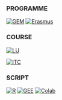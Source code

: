 ### PROGRAMME
[![GEM](https://img.shields.io/badge/-002C60?style=flat&logo=data%3Aimage%2Fpng%3Bbase64%2CiVBORw0KGgoAAAANSUhEUgAAAD8AAAA%2FCAYAAABXXxDfAAAJp0lEQVR42u2XBXAUydvG%2B9xwlxjuEDfc4QR3d5fY4URxjeAOQeM4Ie52gru7u0eer99edmotfPsvNpzNr%2BqtnfR0z8zzWneYjIyMjIyMjIyMjIyMjIyMjIyMjIzMvw7j3sUk%2B68ILtvIyemn4UswcuZmjPQKxLCpG9C49xxIDlGhfENn3xotpqD6%2F2M0x7Sp2xPlOjFG1pKPN%2BHjekBzleuMGrvGM0NStYUb1m2LxcNHz6GLa9fuwds%2FHEyFrWGJQHYe8t7lftBozu9HLom1ldtMQfbrbORlK8ZfPnsNy86eYPlRsZf5vJV7aa60JjLuKAwW7U5DluDxkxfQh%2BNnrsOykztYuW6DduxJhr4cPXUVjFOl7RRokpx1Nl8xdX%2Bajux3OVAlJvWEYcQ7dvNG9tts%2FC84zdsJVrwTtkUkQV8uXb2riDwXn5OTC01GzNgIijLTIDLhGDSJTjGQ%2BD9PXIYmDx4%2Fh9%2FaA3D1CMSiVftw%2FeYDKJnAewEz7cutj5b4t2%2FfYd6KvZgyewemzA%2BSbPrCEAznvUNEvt1UneIfPHyGsvbjnVQzstv4ZSAKRHyLgQugyfUbD1C9%2Ba9gZbuBGfUCK98DpSzHYOeeNAyYvBasQg%2BwesN0in%2Fx4hVK2owBK8PXmvSWTLVRVms%2FTad4YmNwolr0r%2FI%2BI2HItOfCzLwDIrTTb%2FpGhfAGI8DqD1f8GvUEK9mZWxeFmJqDwcz6aonPzc0V6X3u0i2cv3xb2AVuWUfOo4T9eDNt8do06TsPrNDPmL18D%2FIj1hA1HxiuXbMNOriDVR0ghAurPQT9J63GtCVBmLY4CDOWBqOBaHjd9a75V6%2FeoEzDiYP0EZ%2F2x3nY%2FDQDr9%2B8Q34kpJ%2F8ePEbQxKgiVUnT7Aq%2FYVwkd7VBuD46atQZbT7JrCiHfQWj7w8lG3o5KRLPGWLJo8eq%2B88z1%2B8VhefdvLj037aohBoMmnBLrDSXSGJr94fSZlnoMqQKevAinXUEv%2FuXTbWbI%2FDotUHsGjdIWFL1kfCJ2AP8qv5NzzCm4PUg6C%2BDZ7Buh2xUCUx%2FRTYx2LT3QeaPHn6Ei37zAWr0PN9w%2BvOxZ%2FWS%2Fzz56%2B4swaBfdkOrHAHhRX6BawI%2F31PdR1pb9fZE7v2Z0IXdl29MGu5em%2BiYDBDEJN8Aprk8o%2Fbd%2Fh3LN8cifBDWXj%2B8rVe4rOzcxCyPx2beCS3hCUhMDxZ2I7dqQgMTQLjmLSadEVTvE13bxg1dBJZoEpE5G%2Fcgb8gIPCwVjYwQ1Cj1SQ81Od0p1bzm%2FWseXWMm7scKd%2FMTSvyrQYvENnh6RsOJW%2B5Iyq3%2BBWsVOdN%2FlvUxacYSjxh08UT5y%2Fdhj7cvfsYDXv4gJXu4hu0LxV6kwcYNXNGxRZu0KTNkIXSWWBbWArikk8qHPye5dujocpvRy%2BAGZLiVqOLzVwSgtPnb9CHqvGSd9uMPy9gKm%2BG5e3H%2B0ofFRiJe%2Fef4M69xx%2B0u9yu37iP8o2dfMs1dfW8deeRGBN2%2FzHf2%2Bd8UIzP8gjpPXf574GYP8AMjdL79X6eiZ9GLEGXcf5w7DUbZs1cId3XoKTDePMS9uPMtMyBbDyURn8r1%2FC%2F6Z6YR%2BuZHtA89fl%2Fdyr2MecGYXT9d6NY75ko1scDxft6oEjXadCrRPp58DXuKN7PE4U6TNG5psRgLxh7BcB04SqYLlrNr%2F1RauQsfNfaxYn9Hfi2pVMnu5PxcLiUAocLyXC8nIriAzzAPkClxavR6FYG7M8loeHNDNSNCIVasKcvhVV6JBwu8mde5nZJMjFmeywWtXbuwF8vvoVTM%2BvfomB7Ih42R2OFIPPYvWD5UKjDZNidTuDz4xTzLyShdvAuab7ZktVoeCNdzKH7NlwoPZsbv1assePvsMqK%2BvuJJ3O8kgpjn2VgOqgdGsQFJ0tz7c9z8UFcvFE%2FsyLdpsKB7h0XIkksOYGECqNrin5DnjVG3gHItwz7zkRZlwUo6zwfxfq545OKF5HiAr5v6%2BrLVCgzdg6lMc1RE1%2BLxJfrA2MuyIE7ThlxElt69Gx8XncYvnIci8KdpsDI0x%2F1D0XorHvTeSthmRZJz1SWCb9OphIS%2FeKTiCej2qy5fTuYCpYpB2F3JlFd%2FDkSHwRWvg%2FMFq%2FizpHEw%2FZUPMwWrESh9m743HIkmHE%2FsBI94pkO6u0Pg%2BP1dL4mQcoaqUz4GPWWams24ZOIJyPPlxo1C6x49yOmi1aJcrA5EqslvjaJr9BXzHW8lqZ2n0qEHGaZelD0BsqOH9q7RjAVqq7dhIbX0hVrjsTQfGGUOXZnE%2FmY4jmN7mSCSqJg015Rs%2BID6h%2Feg%2BJ9ZooPoHGKhu3JeHXxwVx8tcH4vM5Q1Nyxg6IkNTwy5RpKZ3IgPddk9nIh4jteWnY8Q1TfWe9ABIp0noIivLnWiQhBQ54RdXeHotQwn4KNvPWfMbD%2BPZr%2BpigoP0rq7pTO5gn7qampi68xBKwmd0CDETCdtwKWKYdILJUB1S2JV%2BsptCPQnl9ioCdlmOQkel7RXjNEGTHT%2Fvim6QSUHO6DAm94JIwE0z5NYyRQyoQj1AeSUX3DFjq4UFdXF1%2Bdi28wHKzKQLBSPfG5%2BQgU4xlDaV6L9w6rzMNq2UXrau7ciXIu8%2Bm5NEbvoznUDHkmDRLPE78V%2BjT7JOKpxr5v5wojL3%2B1GicHUCp%2F23QiKs5YKqIliQ8JpsgL4SWHevP7vvjSehSPXm9qcGCle%2BJL3vAaxOxVlgP%2FTUSdPaGgUyA9Q%2BkUcmrFmb5g5XqL6Jfm2UFbadFu01Dg4qnmCnWZis9rDoEFT29lwyFH0AGGxJjMXa4lnmqe0p7qtdGtTFjxLatG4Dbe7VfByNMPlfhair6yjGh9jS3b8AXfBi1UdhHl%2FSoB61HFfx1loni3Pb9PTvihneumAhVfhGquTC%2FPkkO8RG02up0Bq4zDYETFvuYmczTFB9EhB8UpiopyoBqna7Vjrdi6jijuiWM0r3dWtrdT2Qnz4Hg1jcalPkPzyeiaxug9lBXf%2F%2BgWb8CzvXMnOy6cXkQNij6iaG8u%2Fj3lXBaK6NE%2FP9JhZP5K7pBM8UGiE%2B8JA6vYz5zv6eQsOgjxjEmifZ4aJQkQzqVUd6Ao8nsVpiwGU6HC5MVUEhRlyjba78nomr5JOLTEIE8wQ1M7eKfYSuqEB4MOGz90mAT2AejYWT8yQjH%2FQDgq8%2FRU3qMmV9lvLeruDRXpbPNnNEWON9BoNIjeiyor1qNwx8lgOvihndsmXh78G8JhkXxQGJ0Gaew7nqHsn8Z3rZ2d6Jj8TfOJ5syQyMjIyMjIyPwf8QYY2laqnqUAAAAASUVORK5CYII%3D&labelColor=002C60)](#)
[![Erasmus](https://img.shields.io/badge/-Erasmus+-003194?style=flat&logo=data%3Aimage%2Fpng%3Bbase64%2CiVBORw0KGgoAAAANSUhEUgAAAD8AAAA%2FCAMAAABggeDtAAABIFBMVEUAAAAPP48VP48TP4sWP4wWP4oXQYsYQYoZQYkaQocdQ4gdRoQhRoUlSoMmSYI1Unk2U3k5Vnc6VXY8V3U9WHQ%2BWXRBWnJDXHFEW3BJXm1KX21MYWtNYmtQY2lTZGdVZmZdamFea2FgbV9hbl9mcVxncFtqc1lrdFlsc1hudVdvdlZyd1V3elJ%2FgE2Af0yBgEyEg0qKhUaNiESOiUSQiUORikKSi0GZjj2ajz2ilTiklTenmDWvnDCxni%2BynS6zni60ny27pCm8oyi9pCi%2BpSe%2FpibCpyXEqSPHqiLOrx3VshnbthbduBTiuxHlvBDmvQ%2Fovw7pvg3qvw3uwQrvwgryxQjzxAf0xQf3yAX4xwT6yQP7ygL8ywL9ygH%2BywH%2FzAAAmFa4AAAADHRSTlMAEDBAUHCAkKDA0PBxv%2FUxAAABiElEQVR42u3PhXLbShhA4RPm5DKGmZkZimFG2%2Bf936KaxvFU9ni0KtO3zPvznaut54M8f8b7m11a0qWlWdJogoJJIwuxxUR%2FLELhyKZukLcCM7%2BTzBfukefBgeTtRQsEUHnSDV3xhSSvjNxAqSsjr0k059T2GSXOtqecI0CjlJFrIMS%2FlPEfX7PlNgL9skSx41EcItCw9OwTZ%2BRlFwH%2B2TJCkVb1iCBHaitFciqB1BxxfZP8KYH8m9FeSgwQaISfPqrKSlKrqKSgUugihS4wdl4nSGFSC%2BcZyaoXpHKhZkd4VLOnkoq6V8OTSn9dyZJCZuu3WPzbpLZeSUEF4cIPhfvpLyBDoMzjgRgXLyWQl4tSZFWzBMrqKkW2jFxXkajq2sgWcdPeO0%2Bgee%2Bdplimg0AdGUpRXUeg%2Blq%2BZjuUsUuITinDTpK0rB0a6aFEj5HDtRYSnKptPGotVJE29ZRk6v%2FkCZLXrhJA%2BiXvVu%2FIy40jycZ4x4mely6GavatVt7fQ4YPMjTId%2B0N62JShWj%2Bbc4AAAAASUVORK5CYII%3D&labelColor=003194)](#)

### COURSE
[![LU](https://img.shields.io/badge/-NGEN08-875E29?style=flat&logo=data%3Aimage%2Fpng%3Bbase64%2CiVBORw0KGgoAAAANSUhEUgAAADIAAAAyCAYAAAAeP4ixAAANc0lEQVR42u1ZBWDqyBblr3ubmfB83d3d%2FWmBJNB1d3ff514gCRTadXd3d3d3d3fX%2FnPCTDuw0HXfeTLEJnPt3HNvYv%2BNXsbZ6di0QTK%2BRujY%2B%2FkJqz2fkifgXzFI2fuGrrXaqFGxaf6ymy94dlsxJV8qpORxvitW7uXW%2F1EYP2mdzPuLjpzwp28%2BdOS6Jdd%2BregIt%2FZaLilW0r%2FzKXFYb%2Bu0e3JzrhOmxCp%2FqAD5lL1ch2e%2FPKVFzt4tVEoecNTw%2FrPoYz8ppkQCJaxPYKXv%2FJTYp2fjdlc%2BKTaK7kuIbWgl%2Fp6YnF1i3dcKjlzkdxeCAuRGxBfgb72Bo1rlJ0ftFJu%2B3RFnVKxhr%2B2n5M6R0Al7zVzS2jGbsObk8Qlbzz2TEuDBymy9xbnoWBsHjr0gfwdu81JlVzzzuwjQNqJp3qInb9PHU9Pxftp9AkfuDy2%2Fn0tZg%2F0kAjwpStD43o3WClJiw3BwbEY%2Bn3es1fMJOWL8MDEwEjwpd9H3ldPyoQkj%2BvT9zYTA5nZEPGypEandle8UXOv1kmdfG1nAsYZWu57cvCNjXxek5HlBUp7kJ%2BUxEPYk%2FDsP6xyPWPBMhKMFwsELzIh7X%2BW5bIu9LAWMQCQl9goYg79aiJQ1Oj%2FCWlz59iPRi1x7WX191Nqx6TgXPXufUto%2BNe9ai2eH97d5rjNl948E9eILZIfPZut7OUqtYtGyK88spSsWYLz5LXLhiuLkt%2BbacMvVIMwevyaod2hrEYvVuMXFnMOkvTzngmOPKrryAMMaB%2BSAPgx8CoRY6aoEvT0ULhTyN1zwhoqAc4hKfNgj9RqA5SGc1doX4vkWLYyfkMmfLUSQtuaii0QBnhZvVV48aOZcQu7GhDYqHZsh78iro3uT9nAImOpC8CN4r6MwPE8tFhzxRmSdjB0J5Dt2K64%2Fhlg4hALvtHxs%2BrwrV6isI27qFsKVV0xKNM1j7onIp4X%2FyQMbus84pNY%2BRBAfrjdOzVGYIGUtoV4yqbJRcQRialPTVYhonFUwJyBIDu4zVln4ZmWlCyqzvUk%2B0bymgvBSZI3hchHcd3QFBeWLP1UG3vxh5aVia5j82HxCnKEhF5vYvbxZkzVFQWWoXI8wOmlYkxUOFnMUkQ8arT15sBgEIQf0uKrcje%2FJpeTjpDJUAKE6gEAq6Z5d8ORuNWDy8o8KkUs0L9nmNM%2Bttaf8dkeV3IZys%2FzNpFVwxVvchKHtQ4rcZC8DiHcXMv0p5jkkzKui51ust9rT8dm4BwpD11OxOkxZfQrd2k80LQPkG9S7SylrVAJanFZy5O3UOuExC%2FyvvX%2BUkc3zSHK%2BI3fVx0bWHw03uQzx9S3oyNmMv2p4Fw7jq5yxd4hy1IjmpbDZZrpZjSWKhut%2F3lAIMlYGNJPdUZvYEQRmFTrlU9a1Z6cXm6HdkQd2MHDrWROEUQc6RznVt08IQID1PqCm21JyxXBzMUcA1NrXi81c%2BzyFOTpjF%2BlOgSvXV2verpKuT0ApuaQ2IJ5evzi9orfYIHo8N2WYvWCn0hBc4UjOJUd8sjaw3eRYekSBjyxMBKpa0xEbwJIdeQQrgGCbfKp5GF2n5MoT6u1higp0JkrOtdk%2B54mBVJg6%2F379%2BIDEnFWC2wTHD%2FC3qWWw1KnY1L61z2KTh1KjP7ByQmzfkYlvBU0fgZxwMOGbCEUEzDPD1xkEDOOQoDNZU6EwZe%2Bjc5ifrHFjpfVcVVDCvTjXbpoaaWDNFxEfSePlG8ENHCDOQQCFI1Fk7UT3KmXkilhzaoBEWrvGUZv2t8m7VKze4SOPaGAAfdmibYu%2BszIGI4FATJUwB9bmjdd1PghcMbXdiw9WN57DGTD8CCwzxgdLrQ8STITWmJ56RD4EtNsvDRdhTBVS8aW5EVjkPBJG%2Fa4s%2FBzvyNNafJ4lAksAPos6Z2%2FtJRDoEs6drfa3UIzT%2FV7ys2rzyeNNbWpYLYD1GuTxtAal7QzcAIRsNTjahWHK2oFwqUBjIcJmhyfHcn0TIChQ6MoAm95Ku1LBtfdFcJ%2FevacWxl7N0AKaxI%2BUmppipg6GV%2BCRGbo3qGaAw9R5vLRsZnCUsLfR%2F0nrA9d6IvJ7EE2uFybj8%2FvcsFkegE%2BVM9YSmmmrjH9kPfqvY1krSOeYmC5%2BFMTuYMTIbKyr6wlgstgQLoHk1Yp4%2BIJZGgXTpdF5TyzG0jVHH1axxvWpwXzSur52TbpXzhHbE2IZr8zsdbRf7ukRyP1ZwJGcwhUXjWk04MyTRU88h%2BOXldnP46yrO3NorkS6Uc7IK9Q651XxM1e8DsE%2Bh7X3qMQRCGNSnot4OKt%2BnIlTWb%2BHSMJlxSBq3P%2F8aJ9p%2B7uq86yVTHJW58GTjGB%2BwrymoZNUwWfxo%2FICkaeExFdwrHbCN63EQGY216jm0yKNRy2EmzB8JmetXCjoCLX%2FkTr1cxP6d3eSYWVXhe8I0qIXT0PTk6h9QGgnNrUqMuwtQKPjjm4FOiEBGj69LQst5gz8TmPeLkhaa5gKMlxlvRBZW7ttI4txRl46iHWKjhminJa0VG2qPvNx1jGCWj1EJvbhdttSGE3diWzUCu77hNQGgdefhPOkzeNdrD%2Fo9wx4VWxNil6eEC6seQt%2Fo%2BLsKHv2ZJMpkGOR5jfwkDONFtIj%2Brm8BgZiNmcGauBY13WS5xg%2ByU1wZrLipirX7KwugfnyOi99zOfmHXstJjOeU50Vvuc5A9JHtrt2htUkg5aCq%2FPcU9XQMXvcpvGuqUPj%2FUh1dI8gxsFCv8voLXW2ys%2FVi080S1JyJZV116Hvay4FFMpU8SUUVMzKDELmFsIuNnkoiV5OPWeUvPUGN7sVwMeuSbrt1eg590xE1yJyVHSCmExfZ9JCTrgYGtqOGtIBrQGBVJ4Pqmruf4iTzYj7gNV7WTF2ZuS6cKcJR3t954XbjWrbsO%2BsJIvUsqIVy3dvAv0tVqGN6yL5CvtceH7P7nPobBIwfMRxh2tfxDwW1UzmaJQztLRY8HldIbICpPDMEdwotVy%2FfxURz9PhhqNodZOUZlvk5lRMI%2BSCla9VHOsk3XxoUD9dUZdrldP2TkV00XXHQ8cJ0YdZlDN9GtxrHKq9iehtrc1YIMmMXM6V47HxnUqe%2BLLo2sMJz7DYa4i916Cse%2BhuoSOORgL9lGhmINzROH8JLPoV0S%2By2kZzCL1RKOtyzp1okCPPjGU8a8vVZE05US2YwkZfq1cL6FYNTR4gV2heRh5E2GRFx4zO63RVWqzgibfIYMtp1N6u2BfQ%2FTRdhHmGLllwZVfoWPcFyOo6LpkCiHpApluNcsDl3Abw4KwRK6Tr1Q76vM6oGtaq5oQ8SKMcOym6o0JLqEbCuMBocfZYVWRx7WzdwObc22AirRfkk9R7CCAqrvfrtV4nhaD5zX6S8tOIwtMldGOAEMjaQCdWulWQkOsTEuFGI2CVK8nHqKQCYom0nmUCcwxL3hM2i3fBbT7C8XsMfljog4CUpqYFOzltNcGqu5dd%2BTxbqmpf7zT8XMAHiOfw%2FRvg41O0hXJonhGiqXFiP%2BsI5Yr7%2Bi1i5UpzrtKN942SQCfOOq6q6HkPE2A%2Fq1F%2FjcokhPM3QYIUhRDfi1mtz6JAQ6%2BWN3Z49h2sCiMhFJUh1SBUs1BiMLMJTVSCqd8gJEZNB2iR7JcJkTBO9wtdK8M2LDuKOdAXto%2FI01iUEbZDXoN7UpGEeSKk7n11o10Plf%2ByoRCannAhtcALOg50l7wdwUiN043It7gBlpuEb9CY0Xod3WXU4wetnZp6w9RuGxRBl9V95%2BOQSMuu%2FXLBqzCDLPgam%2BI%2FpV36un55eYu%2BfY4FJdCslI1kvqiWRtDctU0Dci%2B6Kt2A%2FIwdlBDJkf1f0pWArVMHiRaNN%2FaJQ8A6C7BsS9OyuorMIt5gnTWOQfeerq%2Bg%2BPGf0YkXz3JmcFZqC%2BsCXY3xYyaFZF%2BpDRuk5rgBftzhy1hhcvNs6dDVYj9jkAEwV1WARLgmHVEu9W7s5wxmb%2FovfxdQP7S1NA%2Bj34KGdHf4iDr1yt9ci7xcWe%2FFOvUMweCa%2Bh%2BUxP2cWXLr7zERu06IfRR6jSfL%2FlmC6NpYUwOiFRLUN%2Fqa7mS0oz2DDF%2BoaQ1drVkz3OB73Uemy9LVqCSzadDuiqOKbg%2ByESRYjFWu2Xvp2jxHmP%2Blg8jB4KpYaYCktrKoJTT8Vn1i9uSVJWTtn7IuyOmaoENXoe3k6XNHZewPDciO%2BJnxGWPT2K8dZJzkXzr49DcN8Kf9YY31ob3AvJ%2FnELydAfgRNU%2B2zJnHsGQZPG0d04UVw%2F2fbhSGhubJ6TRz%2BE0G6xRA4OM6Dlhb5JlzDGglgaMf97YO8xGtyfhjJ7%2BI7gvcdwftvnj%2BXH1vKS1f3B%2BlQOx3GOz9PlZQn6UZeFHic%2Flys60kx7G7oqDyA10a0zJGhr9N%2F%2B6s6YqEcE%2B43b2x33uwqVb2xJuTjY8tlVwh0hDqajbqdFKNLJkRkeV0J7JyXX7Hsrk2GfN7JcvY2B85SE2guVdKXv3CSjefc%2BqLF%2BkKqQ1h3LyH8Qd0eonXYn%2F24Odl%2FHsBtcVFRJmTwcMafTIgeCDxXV505PMFl7nqLzzoWiGqQTbP%2BO2PX3ujGt8jB%2Fvtx%2F8BxjbsgUotyJoAAAAASUVORK5CYII%3D&labelColor=white)](https://www.nateko.lu.se/ngen08)

[![ITC](https://img.shields.io/badge/-201900058-00a4a1?style=flat&logo=data%3Aimage%2Fpng%3Bbase64%2CiVBORw0KGgoAAAANSUhEUgAAAGgAAAB6CAYAAABTAhYxAAAeF0lEQVR42uyaA7RjyRPG%2B3Yuo79t27Zt2zYXRztMd1V132Rs27Zt27btmbvpzMusnzOLd3%2Fn1DPzpaq%2B6mr2dCNizHpVoetL3tKlyxuem89%2F2Zfq088Ow%2Fd8tHPnF5rPsZi7x6dnz7ZfXCi8OhmGX%2FWI%2FuMKkC6qXilSy19aaIsZFXbzUU30kZYmSU32UBXf1z97fvv2L62AWDEvz%2Bef%2BwJq%2B4ZvdO2afGPnzi97Thj%2BPEnhAi4xYiq8E1ZOXi3GWSbgBjOfA4oYqoiRLgWXeNwGnORR%2BLfnYruXs5j6l6ss0RsC0j9Jof7fs3ReplTYwxY4mUvcYwm4VhIgJx8ZAkyU33%2F8z6MqiclBHcqS%2Fs%2FL851fxmpHzPu6dnWSoL%2Fiku4dqHB5Uum1LqgllsCT5WwoC9PQMGIlJJ5zJK31KPz%2FcyH%2FNvb4xLy0WLp81L%2FyddjTQzXcRz0lgbSPCbjOgKrJioaLZH6%2BDXTZAdqdBf0l9hAxb2s%2BzPVB%2FdxH1Ssg1d9HGsCBdjGJ5UypeFgCbnhAswKkAUmdfyCr9QeSiO9%2FU8%2BeGdaUyUD40QDUcA%2FUlGIMtyQer76EVTDKhkLni4LJy5bEiAMe8iTeUzQoAWtKZIuOzEfVLABa5krcbwk4z1BVU8YqUNYk3jELjMLIAio5QC7gaDE22wLn2JJGeBR2eq7Wb2VNhTTiZzzAST6oZRaQscJ3RxCgKjG0KWlXuYTdtoTpDlA7D%2FGvKcp%2FMV0ovOWlWj%2F%2FbcOGuU1uVnpb8%2BauB%2FQPLuEiF3DZyslLFc0YoNtioIq4wNO2xIUOUD5Q6sfpfP5tb0LMVIkQ8%2Fxc4SU20niL9BM9oNdNNIooZliVeINL3OAAdUhq%2Fe3nhuErYjGegBTRuznQhlJ5ycnGF0ji7R4i4KYNuNJF1Tyr23zg9e3aeSymRnG%2BaAEd4RKvWgKuNG4JU7ePbgD3OlK1zYThR82Qy2JqRwDqhxbQNeOUTL8xDulRD%2FKtegljfp7EyJa0yKfwty%2Fr0OF5LKZu%2BJJ%2Ba5G%2BlpC4zwVcziQ%2BwlFxAXuZEayuwgiIbKTJSaKv%2FmDYsASLqTtJUN%2ByUN3gQId9oMWWxEvlB9lkkSNKB52X6tL4jROzgWalQH%2BpAc0%2Bxif6FEd13EJ1JaV0P0vAmbKVNk08IeCklYPTtbLXAsonzpsDUD%2BNM6aBPEup13CBe0zjtgXs5zk4WRaiKntummACattnrrhAaPZALKZhfLp5c9vsacw5VkLAKctY5voOoRRGNqhVaa0%2FyWIaB0%2Fgv1lYiGwJW5OoJhmB6nMcY4GKHFBdXl0oPJvFNA4pqT5voT7PAXdnSfW1BWytc%2FYYIwB0wQP1p9gENCLmmc4Frme6ECUBp3iSNleJYzLoZm3tM5d4yAjNYhoXR2JbU9pcgVMCUiuMU2PFcCSsMiLVShygHc8Ow3exmMYlq9SHLKSrXOLhwByEAl0zpcqRuMWVsNlkUC0yZ3sa8S0spiKubaKZU3zAxSVTINHMOqcCoNFMYo09h0vakxYVWYTFJIm%2BbqEyglxICDhUXoiZnT4XsLNagYyQQCeziB9kjU9MFEWWLXCaGUgTAvcxIW8wScZib%2FIARzNQNVhpuh6g%2Fi6LqQxpDD%2BTEHDGBVyXQdXDkmjK261SH8rJy9UPoTpyJTZnMZW77WkLHMlRXQ0AB6dQTSnt9wXsdgAXM6BqxbEFzjCrbxZTGdJav7V0Oi3gVgr1NEfiMSbAGAUj1KXqShsHOp3R%2Bs0spnK4Epsx0te5kOcTAi4yKPcemslAVV%2FaBNzPYirHq5s3982pAQc8w3PyfNkuu4BLeXmt8ESWWsCGF6l%2BKRZTOTJEH0tIvOoAHi%2BtryVFPAebzFVdhqragTQA9WMWU%2Fny5kjc6xbDqrrQHgCN4kIeqS57bAHLzf1rFlM53taxY5pL2OJJfJC9qwBv22y3a%2Fe36dqYwlTumJkZ7t%2FElKReO2Zm5i0dxJZkO1SmWJKdpPyPMmbqmJmh3f3HUIb4nhM5W5xattLAkt35efQUTJLO977fec8Lfgbu6ncCgj3oO9QevERL0rcef5SF8X8bFltRMfBqRRm2G1oqeU8yUYlKyWuIIBw92CuWmwS%2F2ypJRwzzBXYfggRmTnV1Lsu%2FyH572r0dCmA2pSH2QczTtvfMR7Xms7rUGq%2FDez7OxoX0Zhiw%2FZl3m0ZNahyVX67sk%2BMOH5df3lButqsnme2hU80l8sl5pRFPdqn675xS%2BcDCiU3b7XCqnOnxxKfT28q3GBIUVVfvtl3tjN1HBKfsbJYCl8Jd3wMv8hpDi4GI%2B%2BBNmP3VssA8NMlrI46VeM0PA0GiYiXGQbZgZgeD4xjsd7d7u25rr28d3NUPrWoAabYknYy9aLmue4NOR7fY060ruZ7wrtml4TNtTmW61ak8bbErX1js8u8Ao8XsiETNrvlRs3th1Fy6SDvcC%2FB%2FTVGLI4xD3ojjZ4tD%2BcDmUO63ucOV%2Bc7IYQB64O6zZu2cHay%2BGP2tvLnvsnz4jwYy%2FukVUnfy8Wh7jxRoa8FciQLL58B8r7ZUVY3plhuBFbBoa8Q%2FLD6MAfQbWhOrdU9Qe80qk1C9fbeD4lkwOL8scliGSw1aHepbZruyzuxsiJp4OCLa4WyMmgmAXf7V6pDftNhDS21Otc7mlK%2FJcMkTTcWyK3dC%2BOi8CeHxWS7lxAynfJmtRKnNLGmozb9izhXD%2FFXVIEMfs4SYN7g7G8g00KS2EuWfAP40kyBs3wXl%2Bol%2FwVTfQtnTOgao%2FHCc%2FMMAbZmuexMkkoNHutP3jj6hITfLHb7c6lRfBSitIJjsatRUIuMIaX%2Fa5Sgs6bMsV3h6TnnkfwomNQ7n%2BRv5%2FD0iNdsWTKu6ZLAgvDEAOa5e67oAUAziB6MdZzdJ6nwokiEIRWBqP2C%2F%2BW9bAy7qDm4Bxf5I9yLwpWzp6A5gxnkWZGe41dvghr4xExRHmIDEH3RldnUDrKR5%2BISIa7dTjMdcBdXV21ukwHlpgv9jpO51gOkdoOj60u%2BSdulcYk4IHNBq6pVauwjr2ggQBdIk7m01aqW36wow3LizXOrZFqf6WSswdmVzYHDAmloy3OHmgnLF0ZnNl9aNxqxjUaTyxgCxd4FJkWH%2BjmXThr1POoNM0d%2Fu5nuXQyS9Tte9%2BURS8Je7UmhY4FG3t7nU%2B83OCN1YQmD4%2F9x7Ml3KE7CaScMnNRYY%2FfwdUM%2B9jSBVxbLAfx0gOuyXlbmoCbzWIEEQrqH5tb0ZzO0LBKgC0NZ1b9ijqrYUnGxs4haH%2Br%2FY9HWAkaO0KLzmo2x35PQiz4JtotGtBhxRUT%2FEaLpkkCC%2BzPOMbfx979C2ErLgG1JeEC7G3x4gkIO3sPpEBKH60o5X9GxJIjDDLVeYneomXatppcbKqkyX6gMwGa171MSmvfY4vXEUyUAqLdEi%2Bs9OE8RPtvYJK%2FsUOPrJzRbQ8YuS%2BmmgGGpzcfiT1jGnFTQxoLf%2FrO0svd773FcGwaXNMLdajZwQHD6HOOe13HJlf74nt1TJySlTbyn0NByY6vNHIN6wicG7rJjBgFoIjonpnZ5Y0a8dgtgWwLY934J%2Fa89JAX0az%2FspSC2sTdcHqFKMtAcIco%2BIxNvj%2BFA99eCzztBFgpPpVkNwWwRCFxzEPYt2OHVJJt%2BTX6rsmFeqTOZelerzrajdKwjWnGEW%2FXewabnHwGkDxIsadMG7HIzsGVjrzCHewG2mOwLnmO%2BqGs8ms0Fe%2F75b3Snsw2ZqSESnoAPEC6%2FEkrV1eD9B2fye%2BsTvM3y%2BxFNQsOEvhNtaz4arWMo6hA98KSFAgkQX%2BBiBNerWMqEApALH5lKmM0BtJRBl4YNzy5SbC0vlzJRVr3dV56I%2F9XKTGFiCgPB9LJ7utx7KO7gX7IlNu8tfa7t8upB5YkjGgnrUVqLel2eP3JbtCDcPdzeenqxKirWB3LvxOb%2FhMxNmoznhK1FxooKgcyU7EwgKRMGHEBd9kfBC6QIrhTlGrSfTGboZACQHx6nMatPKqJ%2FlICYadXpqQrB93ezRNikwLV30N4HoLMd5v4LVuLFbgfGyL1Z6aKgUdB1RXz8ktzhyhdnesM5kj2jxWqvlK09DzQChUd8YUd6QchYQgUL34JO8lx3vLcTp0xPsQWITQPqJAPGkYJIzKILiYrukv%2BWUKmWQYzbq7jmwqgyHPPuII7RVQ4ETmtudZG0pxd3Kykxsrg9nSAGWI3%2BF481usxyftp9AWXkoXQwe3t5bULmAtvdNHMmxy5synMobAGllTml4itG5RTQMErGOiU9OPelYJLIQF7u8zYLwxufoMxO6OKIsiuemnP3mUceRSidja3BrS4%2BIWQoFUQA6a5S73lDXA%2F06QoFFGO732FBSaq%2BwqcubPg%2Btafk1dBGW6AXF2aXymRRp469JbuGfVmf4B5Ico0Iwy9vauzu6UtYkxrs4nzAPsvpXrbXWXDlIe8NlJK7gEfwpKTbpsM0hP2RK6toi0RETwq0nkueZl53lVuYUeJQRBosqi%2BEKljElkAbNkMLuFluP9j6u3PW4OWvY4p8lCKak0tQltWmwljcSSlLwChBsFxiW2TBwY4C3XUgg%2BmkgTR1TDXe2dssh96GxNO9XAOgBIJvQ%2FNMqxeKk%2B45bvSDZvkPgIP3fE9tnuCJ9eWWRIw11%2BXm9NoCyGEczrP47FrZsMTgaLV4LC3wTyskcpvwN760u%2BcLE1yhDYVdWkn0alaMGVfrmA5j2LPnbuK5DUMHTBmpdc1yJBOg7%2BPS7E1kQTdASCByt94Waj1bg2hRd%2BQbPf1kwad5wvj7LrZ4AxhaBO9naWAOzeAFc2zJc1OcopHyeBfxdaPVfYRX9lwEckXtCZ%2BK6saVLcsx2%2BTtcZ8K9Fcy10nDfryCd0Z4wsMkNLtbxxws4Ny0G0K%2BxQHQ9VujH%2BHtigKQq3T4fKgBmZ1NS15ZVqpzD144sU%2FOx4f43FyAZuZC82trsdDHwENLO71il4ELS1S21nEEAeVRV3RG7Tpt2zJYOxwD7lBO6cSxCqyP0Lj2EwcbsQzFtMp6I%2BcTJf%2FrU2lozAPo6jrUlKRJJ8%2FlKEtLeM%2BeacMPf0ycGKhNs7x0YY2nw1XXw5Y9GtzKmUKdhpQ8T%2FS9hxX8A9%2FbBFqnT2ENJx3ODNdczza0PjkGW6ozoKPDypsyy8L5G96GB7Xt%2BtVCmsSOTuxsnb%2BgCKZUn%2BqKRnoajrEncG302YoXLWllbeeP%2ByIKuzPdE9jaqTqdjjCb2i7vTRekJ7JHfbkkbJlbmyzmBqhnQ7LxdHeJHd86MLvYdHTcnXzzSo4wuKJf3TDqxRUv3tLR3v1tXep%2BMEwM4RgymZahDGxZ0QUI9bGLD5Vg5GxLHPTJS1PL6ts3T4gg1w4KePfdcYyvYIgY8GaJ%2FMsqRF6CKaB4uotNujfPj8qtqbsrASEyUKGcZh0KfrTLdntBjaAFsfWFZuCivXL04ecggnRwXtGrVvK9FK6ID42uywWhSrkrNP96xWfINnD6vTJ2XXKWWlx14xYJtaDUEq%2Bj4yKUeyjuppzeOG4y2F3yvjETiTQwJOuXetKqcDVAdrkNmtZKjoLsrTW91ynebnBG96315%2FCXNablu5WYqJbqu2ydKccbhE5mTezfO%2FVZEowOB2nOpVqbG00W145ccd%2FVDw8DImpGa1nVvmW75kgMvvHscCjgWwzX8OMazwGJsopb%2FCtSm3QmAImA8lTiHTlsPAH5hTF3dPla%2Ff2R3FrigQGWGKZHOaFe4D32784UL0nPLwjdke%2BrzEr2%2FoqJCu%2B8%2BqWMx6OvEJB5Jr3hFHJL62dRlHaPs4ZPUQ22O0LeJ9x8ZJxtaVcg6tQnhq8wloZ8A0Id7z3wlpXurgHg4VPDfDUr9ekyC4rTgzjE2r%2FDpuKlTjzt27lzDGVnjREENAiCda5bXsX6PrJU1fDpK%2FKjNBF7uQV6heTNBmqsrpRqM5%2BBivivo4MNzy9VzUTuQeP8BaCAEH444vsGRXaosoJUBoNf3NrD%2FUN0Fa2tEXLAsXfIvxsl3mrWZMEB9ZHXdWaDUtu4GCKSnGgDp1VJECQzSJp5sHImzv%2F4L%2F8UWnw40G3FebeKo1is0pHIhZBwmn%2F%2BQOO2tPHIpqm5a9IJTxAzLIIbOx58fm1BomOFQagxc%2F4AsFKbAel424cczkOV9msmtzlmP%2BAUqPU8zCQFnTxRW2pyh6boAYR9C0vGofIjANnvoos0F31ZmOosxaJxRUO%2BsFE5LnM%2FHNKsBvhTCo6ZoXxfni0vVY8366gEZzVvWVhVYaeF%2BRAXBWJQtnISN%2FX4oCDfjYhbHSsMMgcPknVUMnH6ULBdq%2Frz7H7gmFYxNFyC49KOhnBwFrfGqBGMOTsT4tXoKvR0y1istUt3ohF%2FISh1sWk%2BkajfBa%2BKKFrFZinoriW6P5bcme2htjG5vyjMSxLEsKxg8EfXSNWYxcGqOv%2BpaUOWUAGlylfCjGe5jfHNzGtiQRkZ6BCDlCTA2HYDUaP4E9VC496NR93dLh1GieVYpUMGh77gmdtL%2FpIUCwlpwgUVJE6JDxYB9QLJSpVhpsNXrHfWnxKPU6APEQ26%2FeW7E5ppy8gi7BljYDis404yidMg7Z7B%2BL%2BWoTSlAQbe2pzsOjjj9iSEkO3qhBYhRtIhplLJwKer%2Fro6L6wIBTwHqwjn0HccXDHE0lUb8xOavGp9i4cKKEMkmtSKtduHidrqUoAtQR3ZTIq%2BHbzZUXZklVu2FfchploIn5iATOcwnPcaCjOQxj29Vlr8GCkXPPoZPDI3FYlupF5jjzzVFHrkwy6mcD5d%2B7p9Bd%2B1YJBovRy7rHnYuAiDqnhsG4IC3CIyqN6DhpaMHhj48Fd1mrr3VxcHHmg0BhIMAucK7Gh2WTipqEYKtNNXmD57PCcNwB4k1Q%2Bb27%2FL9pzcmaqEo32HWcW9krtifVngq3h2MxOSdWaWyva00DGz51j1nzN19CMqAoQt%2Bw9EGAOlzLPgnNfnJeJ4ikiwuAoCbWCQYo5vHQzg0akFrNMmn848REBbByi5GW%2BZXcHek%2FKviwNLy%2Bmf2Rq8SUgo36y5KAAeV4TneR6T157UtSFT92Atrao7G3no4J7jg%2BB3XsAJkYS4GtHfO6pEcG8OfG9MNDEU%2FycI9fG2%2BO7I3FVxDAEGvGz6xaZeuTEJB6mEnxEc1oN51aSjAQDD7Blbj26SsTEv0BkCo4XtYTzmJZVZnxaqa7h1RErHRG%2BRUVR18BBreoBQ8PATny2Qhf4RkLDr6tugk2MGQLC7i2BcIj4fs7bh3KDbMrzsoCbrshvFBd3TbjfH5LHn%2B2p0Ka2tL0lBwiQte2hvDaVknjoX2A69XX9pSTqHiDWlrPt9DYKCMDEn3%2BSdDFfkoy1%2FVBOKjpGNBdW3qlVe4DyAlo9xPsXYaaewFiWOCBFK8S7mo21c09qrCQG2vzKVjzThA0A8rQB4IIhKYp4IgVLTdy6xAtdMkBf6TE6z25waqbuJPHHT9wr3Qi1B3ptslQL8f8J2c%2Fe8EJ61bkyAr%2FXnYlNUuP6Lr3hwR7j%2BPxMIPBTJPq%2BoyEg3JGYGqq8fW1R08asqU%2FSljdecw8xK2cmAj1onafSvyrpx5pLlE%2BR51YskBQtzA%2BIFxRH8EKN8dQrpEXZe03g8tlyNOjNhQL%2FfYuPHNabvMnp2LRGGFTZJ26bFf%2B9qG%2FSyiX58wiL5FGXZ1ie7KihcSN%2BZ5Iv1ynhxu%2FlyTAfeG%2BOecTLdWPII9soiphR43bTbEgnrrVPt7f888Z5bPVKJsMrIPQZ%2Bb3O%2BsZ2LTjiyr0rMeAoeCkaWtrTZgeVo40YsP%2FrQYFOKmhCCBMKTdJS20Fmtp4NRuLvQRCubT%2BxNAoM5JiRADV%2BR%2FDs9yqichQFX%2Bqh%2BqHTrYJy0GSAkakip%2FtZ01WzUVh1tSW1FDlAWA%2FQUctvMDAP3r0vJcj%2Bxx%2BlIrrOjVPE94p7%2F0R2sHVYqbKw0CBL87pWdsJaF3DVmRQ%2FmEXd59HRxqh6g1%2F14%2FzpMZ320smKjuxVwX3NucPvGTz%2Bx3GdDx5zcF38b0a2oftRRrvjplTISkV18Gp8gzJ8PqVF9JSn405aAuF%2FocNLiP8%2FrKomM0zx5Ljv3HHvRnPkbw%2FWidNPcNU7GaWvpxqutzXEqf%2FPlmpuUznOp8LKRUnuDTEZ6GQ6z20DcUUfvchUC%2BOAxzTt%2F%2Bo7Pa64sOmix%2BZnXXLwerS%2BHqwrzAzzD%2BZWRfuqZxKJkCOKHkwbfMitm1uWXyJUjevQFmGuyzrqAQOfZBgjSVaQptIJE3mnZD8HMEr7%2FgQlKrCy716R3Y9tgHHiwJS2k52uJqyXbLdcyswsXdS4vr81ODMSXrGHSnvaB1P2Mg7aU135mLlRYjEpAVkfdfDRJLdS1O9YXU4KgtCEQfhgb5HqSrFzgmrd%2FEC0xXQ04%2FG0C9O8CPgvVLpkYxgcqYTudUlxWUN%2FT69GAKvlll6nkWZ%2FiXlGoIlJAMF4BxKl%2BDFDyrMdF%2B%2BODPNQ8R%2FecO9PveGnzxVK3xtjgFSI4IicMKjhLrjcxoWwsmFsZ9DDR1qXR8IeZvVoe6Euzubq1Ctp8%2FRp6mlpiun1K%2FzeVTn08vJ7MzFCOt5T5QVN6wW49ZumceJ23djhjnF12FIMG5MWBFrOOPjQ7o%2Fw9mFHNLIjfmTkJb%2FpVTLjeXy%2B%2FTUpKTB5kuj0D9ZnOFp7LovrssiiW56Ci%2FCcB8rDtpS8cFm53h5ZBz%2Fp5TjvPKI8UjPI0TcibIFZmu8N1QtX9NrTjIsQmLyjr4%2FAc5woyiJds%2FOkNetjuhISvbHR6PlT8XoP%2BgAaMaA8YRplLA%2FbFBCwf%2Bxg%2B2BkKKn4RqSwXZxqdx479lG7uRegZtf2pgo%2B5qxh1sQwSTujkH6eUsNCKPgJUNnxjeFyW5B3PuAiV%2FuLAAE2j4nhW8ybQCWIxxYPB6ToHEgA33%2F6vf3%2BPACroK7jOwpLWmzqxogsXX0uXQuvin1vLREju4T%2FD%2FaX0EVh8UvYWAA7T%2FTVos4puhf280UuSZckobDsxwhWssTuVD3FidVd7DBwEn2KDQVlf40eyy8EQ2nLU71X8ezA%2FllobtsKoG1HN%2FRUuIzTHtfsDssubCNFBIRj7mIsnB%2BDMDruyfxyjkVXIw%2BYqF59hvngFgP7D2jjeUFtYGmgac3HbEuyoc2mtUzc21c4fI3fxkg2LA0QEcpNGF5OE%2FD0b5ozwL8vJAAFiIbtMs7AUA94VWnyavBijrWRRp%2FjOY3GRGfbQFz3OwOYkCZ2tj3zs%2FG10H2AML4V7%2FsZSe1P0Ohv7FedvZTnVcniu8E276rmxtMTvqDygob9wTjWXb8vn%2Fa%2BccgC33oTD%2Bt81Fm7TJaZO0761t27Ztm%2BPleG2bY1s7Xtu2jaTP6vZZ%2BWbO1Wm%2B4nfDC%2FWnTcWt2dLS0tLS0tLS0tLS0tLS0jIsXheDGIgJGxASPQ3D%2BDFNWcerignvgKlon91QPqUBjMi%2FyPP9XwzCY00q2iHKxiDg86THUhXy8XxM2WREeV9ERCPbZgwAvi%2BUgBBlOywn5iMGL8NAhD%2B3LL9EmrLAD1qO2kZkO5SPQVjP0MVey%2FpDAumKKd%2BGgF%2BQ92%2BC8uo4nWTHrB6nPK6XiIo%2BhRXQpgAC5WFxz7Zj%2Fk8H0B4MQuWzHcrHpKJbRrVFwpiEQJxLAIKi7zfY3iR8ggaUC4AwiAoyfySudoiseTtBKzC3OAI6bDl%2BiqYqE0BShPIxbK9Xcv%2FSIKphym9%2FzjexVtFguzcyXifUnCDnqBxbWPwA2aKx5bD%2BCLwuQWcNvLX0Wx4B1CsMbKAJrI0aHJiEd8cgBpkQQxO9Ueyf0u9kBDgKzDFM2SxE3IYIfA87jkCU1ZT5ITK3E4P3UD7eUEwAhcskbHgEvxdqxBbuI0Zgx4sAh6%2F6h7Ffw7yQ6xIJsL4GFOc3JgogE4CG%2B4gdobUnLndVDSC%2ByHtpQCbleyMAulnKdf%2FRgPKjBhE%2BLVITB%2FwgIT4K81J50%2FZqF2lAlNL%2F8rQGMVYKAb8eaQRHxS1E2Wo1GTWA18OU18BEtJD50WoiLkHfy%2BFBggakFFxkEM%2BiDN%2BT5kkiAZweZmcdEIsESAlT1gBTcSq4yHk%2FUdV9UBSpgYBaAEVUXEmsGcVmqYewLRh81TRkHIQ9jAyIsLFxfjzEk78OBRQCCgPrGSyWUnFW%2BrxUoBKgpQyRAPGDvH9kEd69UAKyLJdbwOsaIaE6Xd%2F3v4viZ7huaelXL8zPtN3awccX2VCpUhV%2Fsm3G1GoGAtFbDQhMIsarN4hJ2LBgdYK6zU3iVo6bFNf7phDg0PoEDBjev6gIvYYAAAAASUVORK5CYII%3D&labelColor=white)](https://studyguide.itc.nl/m-geo/all-courses/201900058/radar-remote-sensing)

### SCRIPT
[![R](https://img.shields.io/badge/-script-276DC3.svg?style=flat&logo=R)](https://gist.github.com/geografif/6e72a44225e1412d9cfb665603b98f90)
[![GEE](https://img.shields.io/badge/-GEE-5077B5?style=flat&logo=data%3Aimage%2Fpng%3Bbase64%2CiVBORw0KGgoAAAANSUhEUgAAADIAAAAvCAYAAAChd5n0AAAL2UlEQVR42sVZBXAby7b0%2F4%2BZmZmZmfEyMzNTmNnMzMwkmUlgWWa%2BzGGqMKPOed1T3pTjF8dypHvfVHVG2lizp6cPzW5IoKO0tHRddXV1Snl5%2Bccu5Pe5ubnvxG%2BjsE58yP9iFBcX%2F6qoqKg1Pz%2F%2FdEFBgWJ%2BbrZkXC7XO%2FPy8noLCwsFs2Duwbr%2FeFMIwODPg0AmbqplZWWanZ1tAFU0JyenfDZr4e9jampqzqxRUlJigPUrsf633xAC8fHx78DiC4B9FRUVCpewDCBIQqEIlbnMT0V%2FAoOnXQcqH8ffhGdmZn44mCr8FDd9trKykoZqVlaWuelU0DC4yFa6jB%2BxMYi4ONc6BNdR3g9ktoDcv4NCBIt6LRc4H0iQxuHGdvxmJUiXYu4A%2BmC4G3M15jAgny7kz3pQn5%2FXDw0NvS0gEqr6f1hoE2MCsz835y4aAxhDNJjfOfM7r0%2BjxHTKcD6BTflIoIIwKGMpMxd%2Bk8F4ocJV3NCAiWA3P4GdOcT48EeRtLQ0TU5ONkhNTeV3ATQlJeXMNQTxjGvBBRn0PszfDFa8U5Xl51MlC4ZlZqRqaXGeOtoa5ZmxIdm0%2FlXZtnWzbN%2B%2B3bd582Z5%2BeWXpb%2B%2FX%2Brr6wXrGVIZGRnTrUk3pBqFQU2%2FWPS92JkNLH5Tb1iQkwEChdLQ6vF19L3ic4%2FukMGX9sv6HcfklE%2FPOQ4cOCAjIyOCTGfUmrom1KcauxFPnwt6LcENSicXwdycLM3PzdDV8eXyaEyX3BbaJ5cucus%2F57QDbXrJ%2FA69bW2XRJU%2BI2Ov7JFzETpy%2BIggIwqVmeRuTBCcB96Iin4xFj9uFbC8XNaSLL1%2FjV3%2BNself32yQ%2F89r12vWOzUq5e6DK5a4tLLFjr0H0%2B16b%2Fntuuy7BF5ZfOB%2FyL04osvSkNDA93tLDLMdLi2MGgkIPHHEey7WfAMCSgRn5SuNy%2Btl5vX9snclEFZkDbkeyimV65d5jKG%2FwuGXzmFFK%2BTWFHrq2eR2blzp3g8HnU4HIKNEosM7kll6GK%2FCFagFyLQJyp6FrJPqiaVdkvv8%2Fvk6PFTKhPjtE90%2B%2B6j4hjaJqvyxoTq%2FP3JtjOErgF47S%2BPt%2BqijGHZc%2BC4IXTixAnxer3S3d2t7e3tJCKWKhMFdkxV%2Fz9Ql%2FrR5J4oBZmmt39Q1I%2BxftshSax%2B3hD6B2KGZCyQ4J2hXn11y0GzFgPf7XZrb2%2Bv2mw2QYo2rsZ7TrRGtwWqRulEm8B6wC5XdJbj9a0HjUJ0rUsWOPQauB%2BBuKFK8tyGA7Jz63pxOp3a1dWlPT09VF9Qd6iGFfjPXzAJVNWvwk%2BPAoYIF96wYYPoBQ7XyHa5dY3HqEFVSOZiZLbrV3q1o%2FtZ31CfxxChKs3NzRIZGSnp6en0BgY%2BY%2BWfM53yvg7kwOAG7IALGILhI5j3WNWcC1ZVVYmKaCCDcbGuYFz%2B9mSrXr7IachchvmfTzVLToVDxoe61es1qvCeEh4ebmbaAXsOAbRrCHDjWgPKQSHGL0niW7i4kd0tPltNnoFFgkhKSoIfDxsWDPCN2w%2FJjj1Hxee7MGL2ro3CDHYRFLluhVv%2F8kSr%2FviuWk0o6JCxQa%2BODfdrY12thIWGalRUFIumQBHLNtpp7DUHuuzsfTwXrPanh8rISNc9u3ZIpXsT3UOuWORgqhWm3OSaF2T4xd1yepaknn19n9yBgGeq%2FtecVvnRXTb9%2Fh02fTi8WWqbPJJV0iyhYZEaFRlJMkoyjJmpvR1dLwSpboV1MpuOBPN6TWWJ5Dc%2BL39%2BvE0vxU5eucSkUgRvB33eGPMgSFV3bpADh0%2FOxtV0Ufqw%2FOzeevnZPTb9%2BX12%2FR7I%2FORuu%2Fz8XpusCI2T2JhIjYwEJsjQ8ClkJAT%2FLJ%2BBCKRDgcorkhtWuOXyRUyf5wYD929wEQZ0SftrcvCIf4SgpMxL8vi%2BcXO1UpVfgMzP77XrD%2B%2Bq07krkyQ%2BJoKKkIyBSc0kM1si%2BWhHYpIL5PLFTrmKRs8A%2BD4Jsc9Sm2ejnGTneJ4hvtM6Ptwn0blt8sdH6uTbt9bqt4Cf31cva6LSJDY63BAxiDSENAVkqMysicSlFgjaDL%2BIWLh0gtCD0b3iHt0%2BbQChzReXy6mjg6jsDo%2BuTmuT%2B9Y1SX51p%2BDeEhZmEbFgyLAckIz%2FRNjlJqXnI7idiAuz40idDgUxvwjR5VgM0Y%2FJ6Mtnd8EiojiPm6puakiPV0cGvIbU8EAP3YgpeCoRiwzPNEwAhsjKGWMERLKyc%2FTaJa2IEbfeHe6VW9d6hISsQGfgz0SIf3cROuSVuWMy%2FupeQ2jfrq3S1eli7TBELPT3dWtvt0fj4uIlIsLEyHRkWBp87KUW%2B%2FNgISszXZclt8sLGw%2FqsROnkZlOyMub9gvrwYqcUbluudsfUlSR5xWo6tSnkvolJs8hja1u6evp0qF%2Br8FAn1dbHF5Zm2KHGtOTsIjExsYqz%2BOfhqG9aNTM0ZKHfYIHKKttByghd2paP9%2B596g0922RlbmjJrvRlQjGyVQXvG55p16KtP3922v027fW6O8erJNrFjXIXWua5G7gxqWN8ov7G%2FWaJ3IkMTb8jMF4SMi4IOhyBqwj0dHRL4VwQJH3g9A8GB4HhTLhZvkIojLgaetoyxNcSUmxnjp1Smcau%2FcfE9fINokue1bujegW44LmjNKBdsRlPv8M6ZV1g6n2p%2FfY9Qd32vR7t9v0O7fZ9Ks31SIN23VFaILETaTeuLg47vxrMTExFficD2QkJCTEgczixMTET4ecb9TV1b0bZHaRjKUK222dxWDqfX3bYekY3iGJleNy%2B6oW%2BcujdvnV%2FXYUPZv%2BEARYzQnWEFyXm1a0SlxmtcRGGTW441SDClz482AQiUGzaOVrwmQZnup4IPKLzPEjsnPbBnlmdEC6vR51ujxS1%2ByW4lqXZJU7JbXE4UsrcSDdOqWhzSP9vV7JSk%2B2shVdibMz0Pcfn4O7HQMsF2PTJp2dnabdfuaZZ2T9%2BvXCWrB79y45sG%2BP7t29U7Zs3iQ8iw8ODpq%2F5VmDx1nT2XZ3aV%2BPCWoGN9KsgY6h8x0b6WdsSmhoqKUGPYFu9cfAn%2F3m5C1nl0k1LDI8xfFoyvxPI4kuj0vtjQ6tqe8Qh8MpvV638oyBugB0G6MHiT5gEgnWDH6ua%2B0WHKolMuJMgLO3Ihl7sJ5pvR1nlaeZyaaS4bmBhGhIWFa70O9%2FDf%2B%2FaE693L6ySZ6IapGVqW0Sm98hmWVwnyqnFNW4fEROhVPYti9JbpPrlrXJLQuKZO26cI2OijREEMwM8v2Ijc8E83HQt5DddlguNkFGQM4H14H%2F9%2Bt965rlm7fUmoxkteTfNZmolhmJmYnXce6wCcFA%2F8atdfrNW%2B16w5wsiUFwx0QbEorspMhGR%2BFSl4YEe0CNQtQYi4h1ciSkvblOEgud8q3b6vUn99SZdvwX5wC7Wv7%2FD%2B5u0B%2FdXa8XPVYmi9ckmnoRPanQoVrTtbzB5mA9yN499RBmPVSLi4uVpORkuEeB%2FPHBKpwv6mBog%2F5wCn6K679%2FsEaueapI5q1KNnXCatMtWIrAtY4i7f4o2I9L0879ENvq03I0HmTio0M1Aq02d%2FnRZelyz%2BJsuWNBru%2FuRdnyML4vXJMkYRHRkgAFEkDAqDANkHZJqCOYb3C%2Fybe3k09m0xDiLkpUZIRyp2ls4hRw9604mAFW6uWavwvWqzfr2RbhDxn6N40JFFSFhFy4%2F1sCIrF8%2BfL%2Fh3FbkbH8JoJ4YtxYL3kmgzvMbETj%2FCLCWMF8Er8J%2FNUbXMpmt9tp5IxEWGugYBR%2BcxF281Gosw6GRKAehMGYOQjey%2FB5EQn5QYQbQjIBP%2Fu1uuPPAjYaiXiZlgSfM7Fj9mdN1IcGKjYNAbonFWQa9gI%2FDGrmQg90GQiNM3uhI7aqPEEC7JH8fgUAEl%2BEOix4ZxHgd9QlElkP1e4IeaMGbvI2qPIkDN5FQiRAl6utrSWhyNmsBaOf5GYwDhgzVADkDoPEGp6R%2FFslcHf7FBRIBKG9mA8iLhqbmpreMctlSKYIsbMfcXMALpSH%2BWsXYs9%2FAN4bPR7jOHPdAAAAAElFTkSuQmCC)](https://code.earthengine.google.com/9b496f98a8c81d82972453f0fa0f896f)
[![Colab](https://img.shields.io/badge/-Open%20in%20Colab-blue.svg?style=flat&logo=googlecolab&labelColor=5c5c5c)](https://colab.research.google.com/drive/1P3GGgUq6dIBpimdGt__A1B_hQuqYP8nw?usp=sharing)
